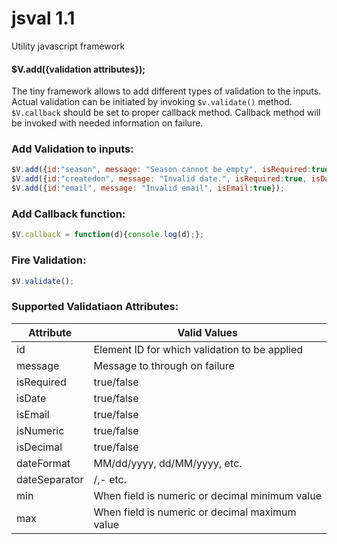 # jsval 1.1
Utility javascript framework

#### $V.add({validation attributes});

The tiny framework allows to add different types of validation to the inputs. Actual validation can be initiated by invoking `$v.validate()` method. `$V.callback` should be set to proper callback method. Callback method will be invoked with needed information on failure.

### Add Validation to inputs:

```js
$V.add({id:"season", message: "Season cannot be empty", isRequired:true});
$V.add({id:"createdon", message: "Invalid date.", isRequired:true, isDate: true, dateFormat: 'dd/MM/yyyy'});
$V.add({id:"email", message: "Invalid email", isEmail:true});
```

### Add Callback function:

```js
$V.callback = function(d){console.log(d);};
```

### Fire Validation:

```js
$V.validate();
```

### Supported Validatiaon Attributes:

| Attribute | Valid Values |
| --------- | ------------ |
| id        | Element ID for which validation to be applied |
| message   | Message to through on failure |
| isRequired| true/false   |
| isDate    | true/false   |
| isEmail   | true/false   |
| isNumeric | true/false   |
| isDecimal | true/false   |
| dateFormat| MM/dd/yyyy, dd/MM/yyyy, etc.|
| dateSeparator| /,- etc.|
| min		| When field is numeric or decimal minimum value|
| max		| When field is numeric or decimal maximum value|

